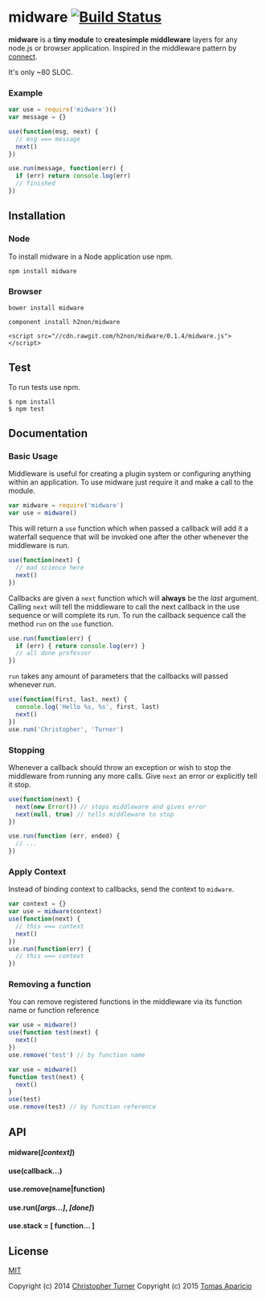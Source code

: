 # midware [![Build Status](https://travis-ci.org/h2non/midware.svg?branch=master)](https://travis-ci.org/h2non/midware)

**midware** is a **tiny module** to **createsimple middleware** layers for any node.js or browser application. 
Inspired in the middleware pattern by [connect](https://github.com/senchalabs/connect).

It's only ~80 SLOC.

### Example

```js
var use = require('midware')()
var message = {}

use(function(msg, next) {
  // msg === message
  next()
})

use.run(message, function(err) {
  if (err) return console.log(err)
  // finished
})
```

## Installation

### Node

To install midware in a Node application use npm.

```
npm install midware
```

### Browser

```
bower install midware
```

```
component install h2non/midware
```

```
<script src="//cdn.rawgit.com/h2non/midware/0.1.4/midware.js"></script>
```

## Test

To run tests use npm.

```
$ npm install
$ npm test
```

## Documentation

### Basic Usage

Middleware is useful for creating a plugin system or configuring anything within an application. To use midware just require it and make a call to the module.

```js
var midware = require('midware')
var use = midware()
```

This will return a `use` function which when passed a callback will add it a waterfall sequence that will be invoked one after the other whenever the middleware is run.

```js
use(function(next) {
  // mad science here
  next()
})
```

Callbacks are given a `next` function which will **always** be the *last* argument. Calling `next` will tell the middleware to call the next callback in the use sequence or will complete its run. To run the callback sequence call the method `run` on the `use` function.

```js
use.run(function(err) {
  if (err) { return console.log(err) }
  // all done professor
})
```

`run` takes any amount of parameters that the callbacks will passed whenever run.

```js
use(function(first, last, next) {
  console.log('Hello %s, %s', first, last)
  next()
})
use.run('Christopher', 'Turner')
```

### Stopping

Whenever a callback should throw an exception or wish to stop the middleware from running any more calls. Give `next` an error or explicitly tell it stop.

```js
use(function(next) {
  next(new Error()) // stops middleware and gives error
  next(null, true) // tells middleware to stop
})

use.run(function (err, ended) {
  // ...
})
```

### Apply Context

Instead of binding context to callbacks, send the context to `midware`.

```js
var context = {}
var use = midware(context)
use(function(next) {
  // this === context
  next()
})
use.run(function(err) {
  // this === context
})
```

### Removing a function

You can remove registered functions in the middleware via its function name or function reference

```js
var use = midware()
use(function test(next) {
  next()
})
use.remove('test') // by function name
```

```js
var use = midware()
function test(next) {
  next()
}
use(test)
use.remove(test) // by function reference
```

## API

#### midware(*[context]*)
#### use(**callback...**)
#### use.remove(name|function)
#### use.run(*[args...]*, *[done]*)
#### use.stack = [ function... ]

## License

[MIT](LICENSE)

Copyright (c) 2014 [Christopher Turner](https://github.com/tur-nr)
Copyright (c) 2015 [Tomas Aparicio](https://github.com/h2non)
